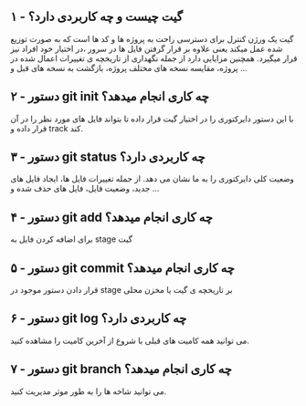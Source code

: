 ## ۱ - گیت چیست و چه کاربردی دارد؟
گیت یک ورژن کنترل برای دسترسی راحت به پروژه ها و کد ها است که به صورت توزیع شده عمل میکند یعنی علاوه بر قرار گرفتن فایل ها در سرور ،در اختیار خود افراد نیز قرار میگیرد. همچنین مزایایی دارد از جمله نگهداری از تاریخچه ی تغییرات اعمال شده در پروژه، مقایسه نسخه های مختلف پروژه، بازگشت به نسخه های قبل و ...
## ۲ - دستور git init چه کاری انجام میدهد؟
با این دستور دایرکتوری را در اختیار گیت قرار داده تا بتواند فایل های مورد نظر را در آن قرار داده و track کند.
## ۳ - دستور git status چه کاربردی دارد؟
وضعیت کلی دایرکتوری را به ما نشان می دهد. از جمله تغییرات فایل ها، ایجاد فایل های جدید، وضعیت فایل، فایل های حذف شده و ...
## ۴ - دستور git add چه کاری انجام میدهد؟
برای اضافه کردن فایل به stage گیت
## ۵ - دستور git commit چه کاری انجام میدهد؟
قرار دادن دستور موجود در stage بر تاریخچه ی گیت یا مخزن محلی
## ۶ - دستور git log چه کاربردی دارد؟
می توانید همه کامیت های قبلی با شروع از آخرین کامیت را مشاهده کنید.
## ۷ - دستور git branch چه کاری انجام میدهد؟
می توانید شاخه ها را به طور موثر مدیریت کنید.

